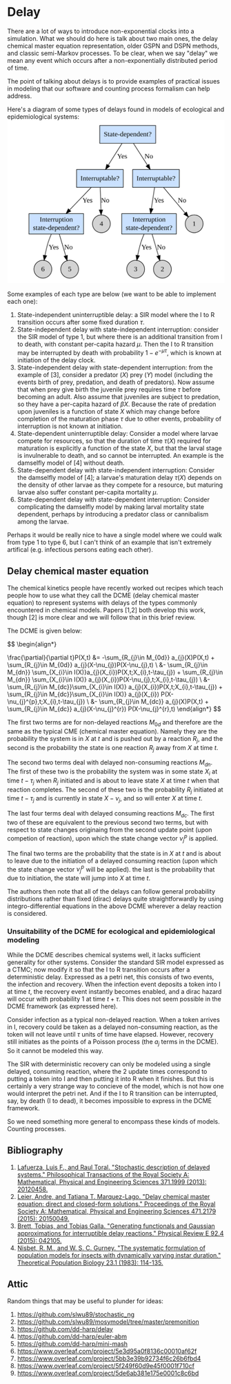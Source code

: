 # Delay

There are a lot of ways to introduce non-exponential clocks into a simulation. What we should do here is talk about two main ones, the delay chemical master equation representation, older GSPN and DSPN methods, and classic semi-Markov processes. To be clear, when we say "delay" we mean any event which occurs after a non-exponentially distributed period of time.

The point of talking about delays is to provide examples of practical issues in modeling that our software and counting process formalism can help address.

Here's a diagram of some types of delays found in models of ecological and epidemiological systems:
![](assets/delaydiagram.png)

Some examples of each type are below (we want to be able to implement each one):

  1. State-independent uninterruptible delay: a SIR model where the I to R transition occurs after some fixed duration $\tau$.
  2. State-independent delay with state-independent interruption: consider the SIR model of type 1, but where there is an additional transition from I to death, with constant per-capita hazard $\mu$. Then the I to R transition may be interrupted by death with probability $1-e^{-\mu\tau}$, which is known at initiation of the delay clock.
  3. State-independent delay with state-dependent interruption: from the example of [3], consider a predator ($X$) prey ($Y$) model (including the events birth of prey, predation, and death of predators). Now assume that when prey give birth the juvenile prey requires time $\tau$ before becoming an adult. Also assume that juveniles are subject to predation, so they have a per-capita hazard of $\beta X$. Because the rate of predation upon juveniles is a function of state $X$ which may change before completion of the maturation phase $\tau$ due to other events, probability of interruption is not known at initiation.
  4. State-dependent uninterruptible delay: Consider a model where larvae compete for resources, so that the duration of time $\tau(X)$ required for maturation is explicitly a function of the state $X$, but that the larval stage is invulnerable to death, and so cannot be interrupted. An example is the damselfly model of [4] without death.
  5. State-dependent delay with state-independent interruption: Consider the damselfly model of [4]; a larvae's maturation delay $\tau(X)$ depends on the density of other larvae as they compete for a resource, but maturing larvae also suffer constant per-capita mortality $\mu$.
  6. State-dependent delay with state-dependent interruption: Consider complicating the damselfly model by making larval mortality state dependent, perhaps by introducing a predator class or cannibalism among the larvae.

Perhaps it would be really nice to have a single model where we could walk from type 1 to type 6, but I can't think of an example that isn't extremely artifical (e.g. infectious persons eating each other).

## Delay chemical master equation

The chemical kinetics people have recently worked out recipes which teach people how to use what they call the DCME (delay chemical master equation) to represent systems with delays of the types commonly encountered in chemical models. Papers [1,2] both develop this work, though [2] is more clear and we will follow that in this brief review.

The DCME is given below:

$$
\begin{align*}

\frac{\partial}{\partial t}P(X,t) &= -\sum_{R_{j}\in M_{0d}} a_{j}(X)P(X,t) + \sum_{R_{j}\in M_{0d}} a_{j}(X-\nu_{j})P(X-\nu_{j},t) \\
&- \sum_{R_{j}\in M_{dn}} \sum_{X_{i}\in I(X)}a_{j}(X_{i})P(X,t;X_{i},t-\tau_{j}) + \sum_{R_{j}\in M_{dn}} \sum_{X_{i}\in I(X)} a_{j}(X_{i})P(X-\nu_{j},t;X_{i},t-\tau_{j}) \\
&- \sum_{R_{j}\in M_{dc}}\sum_{X_{i}\in I(X)} a_{j}(X_{i})P(X,t;X_{i},t-\tau_{j}) + \sum_{R_{j}\in M_{dc}}\sum_{X_{i}\in I(X)} a_{j}(X_{i}) P(X-\nu_{j}^{p},t;X_{i},t-\tau_{j}) \\
&- \sum_{R_{j}\in M_{dc}} a_{j}(X)P(X,t) + \sum_{R_{j}\in M_{dc}} a_{j}(X-\nu_{j}^{r}) P(X-\nu_{j}^{r},t)
\end{align*}
$$

The first two terms are for non-delayed reactions $M_{0d}$ and therefore are the same as the typical CME (chemical master equation). Namely they are the probability the system is in $X$ at $t$ and is pushed out by a reaction $R_{j}$, and the second is the probability the state is one reaction $R_{j}$ away from $X$ at time $t$.

The second two terms deal with delayed non-consuming reactions $M_{dn}$. The first of these two is the probability the system was in some state $X_{i}$ at time $t-\tau_{j}$ when $R_{j}$ initiated and is about to leave state $X$ at time $t$ when that reaction completes. The second of these two is the probability $R_{j}$ initiated at time $t-\tau_{j}$ and is currently in state $X-\nu_{j}$, and so will enter $X$ at time $t$.

The last four terms deal with delayed consuming reactions $M_{dc}$. The first two of these are equivalent to the previous second two terms, but with respect to state changes originaing from the second update point (upon competion of reaction), upon which the state change vector $\nu_{j}^{p}$ is applied.

The final two terms are the probability that the state is in $X$ at $t$ and is about to leave due to the initiation of a delayed consuming reaction (upon which the state change vector $\nu_{j}^{p}$ will be applied). the last is the probability that due to initiation, the state will jump into $X$ at time $t$.

The authors then note that all of the delays can follow general probability distributions rather than fixed (dirac) delays quite straightforwardly by using integro-differential equations in the above DCME wherever a delay reaction is considered.

### Unsuitability of the DCME for ecological and epidemiological modeling

While the DCME describes chemical systems well, it lacks sufficient generality for other systems. Consider the standard SIR model expressed as a CTMC; now modify it so that the I to R transition occurs after a deterministic delay. Expressed as a petri net, this consists of two events, the infection and recovery. When the infection event deposits a token into I at time $t$, the recovery event instantly becomes enabled, and a dirac hazard will occur with probability 1 at time $t+\tau$. This does not seem possible in the DCME framework (as expressed here).

Consider infection as a typical non-delayed reaction. When a token arrives in I, recovery could be taken as a delayed non-consuming reaction, as the token will not leave until $\tau$ units of time have elapsed. However, recovery still initiates as the points of a Poisson process (the $a_{j}$ terms in the DCME). So it cannot be modeled this way.

The SIR with deterministic recovery can only be modeled using a single delayed, consuming reaction, where the 2 update times correspond to putting a token into I and then putting it into R when it finishes. But this is certainly a very strange way to concieve of the model, which is not how one would interpret the petri net. And if the I to R transition can be interrupted, say, by death (I to dead), it becomes impossible to express in the DCME framework.

So we need something more general to encompass these kinds of models. Counting processes.


## Bibliography

  1. [Lafuerza, Luis F., and Raul Toral. "Stochastic description of delayed systems." Philosophical Transactions of the Royal Society A: Mathematical, Physical and Engineering Sciences 371.1999 (2013): 20120458.](https://doi.org/10.1098/rsta.2012.0458)
  2. [Leier, Andre, and Tatiana T. Marquez-Lago. "Delay chemical master equation: direct and closed-form solutions." Proceedings of the Royal Society A: Mathematical, Physical and Engineering Sciences 471.2179 (2015): 20150049.](https://doi.org/10.1098/rspa.2015.0049)
  3. [Brett, Tobias, and Tobias Galla. "Generating functionals and Gaussian approximations for interruptible delay reactions." Physical Review E 92.4 (2015): 042105.](https://journals.aps.org/pre/abstract/10.1103/PhysRevE.92.042105)
  4. [Nisbet, R. M., and W. S. C. Gurney. "The systematic formulation of population models for insects with dynamically varying instar duration." Theoretical Population Biology 23.1 (1983): 114-135.](https://www.sciencedirect.com/science/article/pii/0040580983900084)


## Attic

Random things that may be useful to plunder for ideas:

  1. https://github.com/slwu89/stochastic_ng
  2. https://github.com/slwu89/mosymodel/tree/master/premonition
  3. https://github.com/dd-harp/delay
  4. https://github.com/dd-harp/euler-abm
  5. https://github.com/dd-harp/mini-mash
  6. https://www.overleaf.com/project/5e3d95a0f8136c00010af62f
  7. https://www.overleaf.com/project/5bb3e39b92734f6c26b6fbd4
  8. https://www.overleaf.com/project/5f249f60d9e45f0001f710cf
  9. https://www.overleaf.com/project/5de6ab381e175e0001c8c6bd